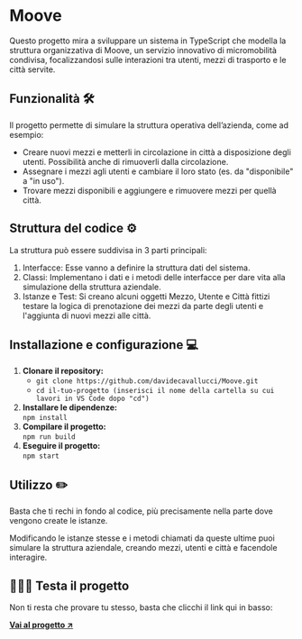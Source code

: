 <h1>Moove</h1>
<p>Questo progetto mira a sviluppare un sistema in TypeScript che modella la struttura organizzativa di Moove, un servizio innovativo di micromobilità condivisa, focalizzandosi sulle interazioni tra utenti, mezzi di trasporto e le città servite. </p>
<h2>Funzionalità 🛠️</h2>
<p>Il progetto permette di simulare la struttura operativa dell’azienda, come ad esempio:</p>
<ul>
    <li>Creare nuovi mezzi e metterli in circolazione in città a disposizione degli utenti. Possibilità anche di rimuoverli dalla circolazione.</li>
    <li>Assegnare i mezzi agli utenti e cambiare il loro stato (es. da "disponibile" a "in uso").</li>
    <li>Trovare mezzi disponibili e aggiungere e rimuovere mezzi per quellà città.</li>
</ul>
<h2>Struttura del codice ⚙️</h2>
<p>La struttura può essere suddivisa in 3 parti principali:</p>
<ol>
    <li>Interfacce: Esse vanno a definire la struttura dati del sistema.</li>
    <li>Classi: Implementano i dati e i metodi delle interfacce per dare vita alla simulazione della struttura aziendale.</li>
    <li>Istanze e Test: Si creano alcuni oggetti Mezzo, Utente e Città fittizi testare la logica di prenotazione dei mezzi da parte degli utenti e l'aggiunta di nuovi mezzi alle città.</li>
</ol>
<h2>Installazione e configurazione 💻</h2>
<ol>
    <li>
    <strong>Clonare il repository:</strong><br>
    <ul>
        <li>
            <code>git clone https://github.com/davidecavallucci/Moove.git</code>
        </li>
        <li>
            <code>cd il-tuo-progetto (inserisci il nome della cartella su cui lavori in VS Code dopo "cd")</code>
        </li>
    </ul>
    </li>
    <li>
    <strong>Installare le dipendenze:</strong><br>
    <code>npm install</code>
    </li>
    <li>
    <strong>Compilare il progetto:</strong><br>
    <code>npm run build</code>
    </li>
    <li>
    <strong>Eseguire il progetto:</strong><br>
    <code>npm start</code>
    </li>
</ol>
<h2>Utilizzo ✏️</h2>
<p>Basta che ti rechi in fondo al codice, più precisamente nella parte dove vengono create le istanze.</p>
<p>Modificando le istanze stesse e i metodi chiamati da queste ultime puoi simulare la struttura aziendale, creando mezzi, utenti e città e facendole interagire.</p>
<h2>👨🏻‍💻 Testa il progetto</h2>
<p>Non ti resta che provare tu stesso, basta che clicchi il link qui in basso:</p>
<a href="https://codepen.io/DavideCavallucci/pen/azoqoMg"><strong>Vai al progetto ↗️</strong></a>
